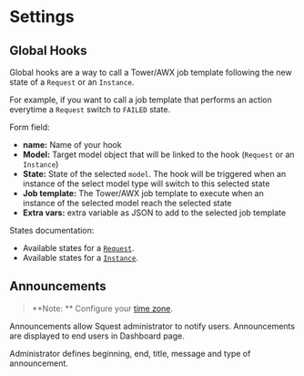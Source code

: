 # Settings

## Global Hooks

Global hooks are a way to call a Tower/AWX job template following the new state of a `Request` or an `Instance`.

For example, if you want to call a job template that performs an action everytime a `Request` switch to `FAILED` state.

Form field:

- **name:** Name of your hook
- **Model:** Target model object that will be linked to the hook (`Request` or an `Instance`)
- **State:** State of the selected `model`. The hook will be triggered when an instance of the select model type will switch to this selected state
- **Job template:** The Tower/AWX job template to execute when an instance of the selected model reach the selected state
- **Extra vars:** extra variable as JSON to add to the selected job template

States documentation:

- Available states for a [`Request`](../dev/request-state-machine.md).
- Available states for a [`Instance`](../dev/instance-state-machine.md).

## Announcements

> **Note: ** Configure your [time zone](/squest_settings/#time-zone).

Announcements allow Squest administrator to notify users. Announcements are displayed to end users in Dashboard page.

Administrator defines beginning, end, title, message and type of announcement.

